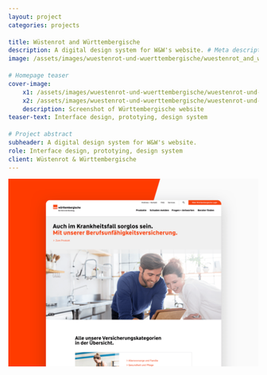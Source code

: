 ```yaml
---
layout: project
categories: projects

title: Wüstenrot and Württembergische
description: A digital design system for W&W's website. # Meta description
image: /assets/images/wuestenrot-und-wuerttembergische/wuestenrot_and_wuerttembergische-intro.png # Open Graph sharing image

# Homepage teaser
cover-image:
    x1: /assets/images/wuestenrot-und-wuerttembergische/wuestenrot-und-wuerttembergische-cover@1x.jpg
    x2: /assets/images/wuestenrot-und-wuerttembergische/wuestenrot-und-wuerttembergische-cover@2x.jpg
    description: Screenshot of Württembergische website
teaser-text: Interface design, prototying, design system

# Project abstract
subheader: A digital design system for W&W's website.
role: Interface design, prototying, design system
client: Wüstenrot & Württembergische
---
```


![Screenshot of W&W's website relaunch.](/assets/images/wuestenrot-und-wuerttembergische/wuestenrot_and_wuerttembergische-intro.png)